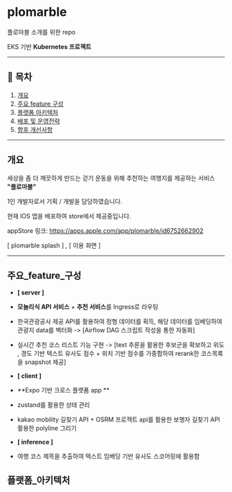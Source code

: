 # plomarble
플로마블 소개를 위한 repo

EKS 기반 **Kubernetes 프로젝트** 

---

## 📑 목차
1. [개요](#개요)
2. [주요 feature 구성](#주요_feature_구성)
3. [플랫폼 아키텍처](#플랫폼_아키텍처)
4. [배포 및 운영전략 ](#배포-eks)
5. [향후 개선사항](#향후-개선사항)


---

## 개요 


세상을 좀 더 깨끗하게 만드는 걷기 운동을 위해 추천하는 여행지를 제공하는 서비스 **"플로마블"**

1인 개발자로서 기획 / 개발을 담당하였습니다. 

현재 IOS 앱을 배포하여 store에서 제공중입니다.

appStore 링크: https://apps.apple.com/app/plomarble/id6752662902


[ plomarble splash ] ,  [ 이용 화면 ]

---

## 주요_feature_구성

- **[ server ]**
- **모놀리식 API 서비스** + **추천 서비스**를 Ingress로 라우팅
- 한국관광공사 제공 API를 활용하여 정형 데이터를 획득, 해당 데이터를 임베딩하여 관광지 data를 벡터화 -> [Airflow DAG 스크립트 작성을 통한 자동화]
- 실시간 추천 코스 리스트 기능 구현 -> [text 추론을 활용한 후보군을 확보하고 위도 , 경도 기반 텍스트 유사도 점수 + 위치 기반 점수를 가중합하여 rerank한 코스목록을 snapshot 제공]

- **[ client ]**
- **Expo 기반 크로스 플랫폼 app **
- zustand를 활용한 상태 관리
- kakao mobility 길찾기 API + OSRM 프로젝트 api를 활용한 보행자 길찾기 API 활용한 polyline 그리기

- **[ inference ]**
- 여행 코스 제목을 추출하여 텍스트 임베딩 기반 유사도 스코어링에 활용함



## 플랫폼_아키텍처






